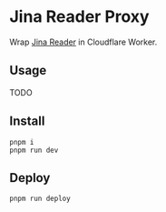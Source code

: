 # Jina Reader Proxy

Wrap [Jina Reader](https://jina.ai/reader/) in Cloudflare Worker.

## Usage

TODO

## Install

```
pnpm i
pnpm run dev
```

## Deploy

```
pnpm run deploy
```
